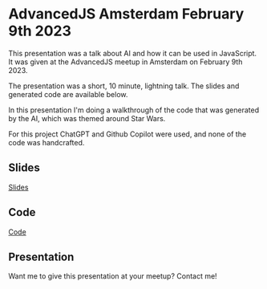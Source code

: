 # AdvancedJS Amsterdam February 9th 2023
This presentation was a talk about AI and how it can be used in JavaScript. It was given at the AdvancedJS meetup in Amsterdam on February 9th 2023.

The presentation was a short, 10 minute, lightning talk. The slides and generated code are available below.

In this presentation I'm doing a walkthrough of the code that was generated by the AI, which was themed around Star Wars. 

For this project ChatGPT and Github Copilot were used, and none of the code was handcrafted.

## Slides
[Slides](/slides/2023-02-09-AdvancedJSAmsterdam.pdf)

## Code
[Code](/code/2023-02-09-AdvancedJSAmsterdam/)

## Presentation
Want me to give this presentation at your meetup? Contact me!